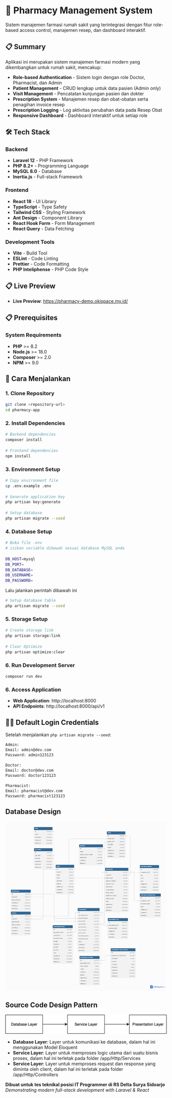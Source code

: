 # 🏥 Pharmacy Management System

Sistem manajemen farmasi rumah sakit yang terintegrasi dengan fitur role-based access control, manajemen resep, dan dashboard interaktif.

## 📋 Summary

Aplikasi ini merupakan sistem manajemen farmasi modern yang dikembangkan untuk rumah sakit, mencakup:

- **Role-based Authentication** - Sistem login dengan role Doctor, Pharmacist, dan Admin
- **Patient Management** - CRUD lengkap untuk data pasien (Admin only)
- **Visit Management** - Pencatatan kunjungan pasien dan dokter
- **Prescription System** - Manajemen resep dan obat-obatan serta penagihan invoice resep
- **Prescription Logging** - Log aktivitas perubahan data pada Resep Obat
- **Responsive Dashboard** - Dashboard interaktif untuk setiap role

## 🛠 Tech Stack

### Backend

- **Laravel 12** - PHP Framework
- **PHP 8.2+** - Programming Language
- **MySQL 8.0** - Database
- **Inertia.js** - Full-stack Framework

### Frontend

- **React 18** - UI Library
- **TypeScript** - Type Safety
- **Tailwind CSS** - Styling Framework
- **Ant Design** - Component Library
- **React Hook Form** - Form Management
- **React Query** - Data Fetching

### Development Tools

- **Vite** - Build Tool
- **ESLint** - Code Linting
- **Prettier** - Code Formatting
- **PHP Inteliphense** - PHP Code Style

## 📋 Live Preview

- **Live Preview**: https://pharmacy-demo.okispace.my.id/

## 📋 Prerequisites

### System Requirements

- **PHP** >= 8.2
- **Node.js** >= 18.0
- **Composer** >= 2.0
- **NPM** >= 9.0

## 🚀 Cara Menjalankan

### 1. Clone Repository

```bash
git clone <repository-url>
cd pharmacy-app
```

### 2. Install Dependencies

```bash
# Backend dependencies
composer install

# Frontend dependencies
npm install
```

### 3. Environment Setup

```bash
# Copy environment file
cp .env.example .env

# Generate application key
php artisan key:generate

# Setup database
php artisan migrate --seed
```

### 4. Database Setup

```bash
# Buka file .env
# isikan variable dibawah sesuai database MySQL anda

DB_HOST=mysql
DB_PORT=
DB_DATABASE=
DB_USERNAME=
DB_PASSWORD=

```

Lalu jalankan perintah dibawah ini

```bash
# Setup database table
php artisan migrate --seed
```

### 5. Storage Setup

```bash
# Create storage link
php artisan storage:link

# Clear Optimize
php artisan optimize:clear
```

### 6. Run Development Server

```bash
composer run dev
```

### 6. Access Application

- **Web Application**: http://localhost:8000
- **API Endpoints**: http://localhost:8000/api/v1

## 👨‍💻 Default Login Credentials

Setelah menjalankan `php artisan migrate --seed`:

```
Admin:
Email: admin@dev.com
Password: admin123123

Doctor:
Email: doctor@dev.com
Password: doctor123123

Pharmacist:
Email: pharmacist@dev.com
Password: pharmacist123123
```

## Database Design

![ERD Database](/PharmacyERD.png)

## Source Code Design Pattern

![Source Code Design Pattern](/DesignPattern.png)

- **Database Layer**: Layer untuk komunikasi ke database, dalam hal ini menggunakan Model Eloquent
- **Service Layer**: Layer untuk memproses logic utama dari suatu bisnis proses, dalam hal ini terletak pada folder /app/Http/Services
- **Service Layer**: Layer untuk memproses request dan response yang diminta oleh client, dalam hal ini terletak pada folder /app/Http/Controllers

**Dibuat untuk tes teknikal posisi IT Programmer di RS Delta Surya Sidoarjo**  
_Demonstrating modern full-stack development with Laravel & React_
